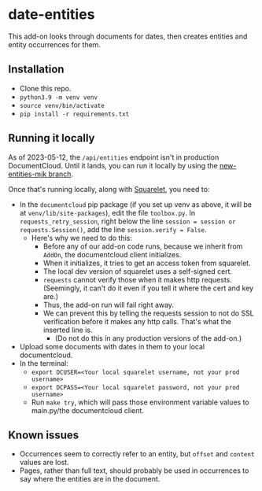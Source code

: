 # date-entities

This add-on looks through documents for dates, then creates entities and entity occurrences for them.

## Installation

- Clone this repo.
- `python3.9 -m venv venv`
- `source venv/bin/activate`
- `pip install -r requirements.txt` 

## Running it locally

As of 2023-05-12, the `/api/entities` endpoint isn't in production DocumentCloud. Until it lands, you can run it locally by using the [new-entities-mjk branch](https://github.com/MuckRock/documentcloud/blob/new-entities-mjk/config/urls.py).

Once that's running locally, along with [Squarelet](https://github.com/muckrock/squarelet), you need to:

- In the `documentcloud` pip package (if you set up venv as above, it will be at `venv/lib/site-packages`), edit the file `toolbox.py`. In `requests_retry_session`, right below the line `session = session or requests.Session()`, add the line `session.verify = False`.
  - Here's why we need to do this:
    - Before any of our add-on code runs, because we inherit from `AddOn`, the documentcloud client initializes.
    - When it initializes, it tries to get an access token from squarelet.
    - The local dev version of squarelet uses a self-signed cert.
    - `requests` cannot verify those when it makes http requests. (Seemingly, it can't do it even if you tell it where the cert and key are.)
    - Thus, the add-on run will fail right away.
    - We can prevent this by telling the requests session to not do SSL verification before it makes any http calls. That's what the inserted line is.
      - (Do not do this in any production versions of the add-on.)
- Upload some documents with dates in them to your local documentcloud.
- In the terminal:
  - `export DCUSER=<Your local squarelet username, not your prod username>`
  - `export DCPASS=<Your local squarelet password, not your prod username>`
  - Run `make try`, which will pass those environment variable values to main.py/the documentcloud client.

## Known issues

- Occurrences seem to correctly refer to an entity, but `offset` and `content` values are lost.
- Pages, rather than full text, should probably be used in occurrences to say where the entities are in the document.
